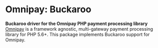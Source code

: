 # Omnipay: Buckaroo
**Buckaroo driver for the Omnipay PHP payment processing library**
[Omnipay](https://github.com/thephpleague/omnipay) is a framework agnostic, multi-gateway payment
processing library for PHP 5.6+. This package implements Buckaroo support for Omnipay.
